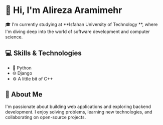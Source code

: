 # 👋 Hi, I'm Alireza Aramimehr

🎓 I'm currently studying at **Isfahan University of Technology **, where I'm diving deep into the world of software development and computer science.

## 💻 Skills & Technologies
- 🐍 Python
- 🌐 Django
- ⚙️ A little bit of C++

## 🚀 About Me
I'm passionate about building web applications and exploring backend development. I enjoy solving problems, learning new technologies, and collaborating on open-source projects.

